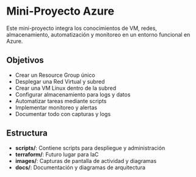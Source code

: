 # Mini-Proyecto Azure

Este mini-proyecto integra los conocimientos de VM, redes, almacenamiento, automatización y monitoreo en un entorno funcional en Azure.

## Objetivos

- Crear un Resource Group único
- Desplegar una Red Virtual y subred
- Crear una VM Linux dentro de la subred
- Configurar almacenamiento para logs y datos
- Automatizar tareas mediante scripts
- Implementar monitoreo y alertas
- Documentar todo con capturas y logs

## Estructura

- **scripts/**: Contiene scripts para despliegue y administración
- **terraform/**: Futuro lugar para IaC
- **images/**: Capturas de pantalla de actividad y diagramas
- **docs/**: Documentación y diagramas de arquitectura

